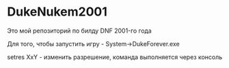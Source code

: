 # DukeNukem2001
Это мой репозиторий по билду DNF 2001-го года

Для того, чтобы запустить игру - System->DukeForever.exe

setres XxY - изменить разрешение, команда выполняется через консоль
